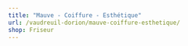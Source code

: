 ```yaml
---
title: "Mauve - Coiffure - Esthétique"
url: /vaudreuil-dorion/mauve-coiffure-esthetique/
shop: Friseur
---
```

